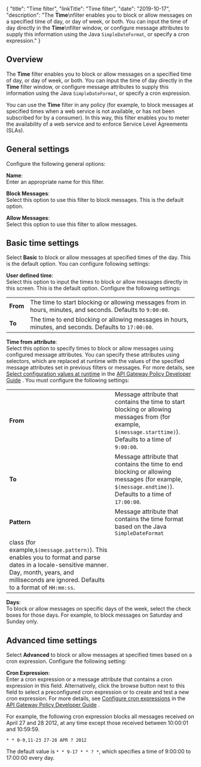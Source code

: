 {
"title": "Time filter",
"linkTitle": "Time filter",
"date": "2019-10-17",
"description": "The **Time**\\nfilter enables you to block or allow messages on a specified time of day, or day of week, or both. You can input the time of day directly in the **Time**\\nfilter window, or configure message attributes to supply this information using the Java `SimpleDateFormat`, or specify a cron expression."
}
﻿
<div id="p_utility_time_overview">

Overview
--------

The **Time**
filter enables you to block or allow messages on a specified time of day, or day of week, or both. You can input the time of day directly in the **Time**
filter window, or configure message attributes to supply this information using the Java `SimpleDateFormat`, or specify a cron expression.

You can use the **Time**
filter in any policy (for example, to block messages at specified times when a web service is not available, or has not been subscribed for by a consumer). In this way, this filter enables you to meter the availability of a web service and to enforce Service Level Agreements (SLAs).

</div>

<div id="p_utility_time_conf_general">

General settings
----------------

Configure the following general options:

**Name**:\
Enter an appropriate name for this filter.

**Block Messages**:\
Select this option to use this filter to block messages. This is the default option.

**Allow Messages**:\
Select this option to use this filter to allow messages.

</div>

<div id="p_utility_time_conf_basic">

Basic time settings
-------------------

Select **Basic**
to block or allow messages at specified times of the day. This is the default option. You can configure following settings:

**User defined time**:\
Select this option to input the times to block or allow messages directly in this screen. This is the default option. Configure the following settings:

|          |                                                                                                             |
|----------|-------------------------------------------------------------------------------------------------------------|
| **From** | The time to start blocking or allowing messages from in hours, minutes, and seconds. Defaults to `9:00:00`. |
| **To**   | The time to end blocking or allowing messages in hours, minutes, and seconds. Defaults to `17:00:00`.       |

**Time from attribute**:\
Select this option to specify times to block or allow messages using configured message attributes. You can specify these attributes using selectors, which are replaced at runtime with the values of the specified message attributes set in previous filters or messages. For more details, see
[Select configuration values at runtime](/csh?context=630&product=prod-api-gateway-77)
in the
[API Gateway Policy Developer Guide](/bundle/APIGateway_77_PolicyDevGuide_allOS_en_HTML5/)
. You must configure the following settings:

|             |                                                                                                                                                                                                         |
|-------------|---------------------------------------------------------------------------------------------------------------------------------------------------------------------------------------------------------|
| **From**    | Message attribute that contains the time to start blocking or allowing messages from (for example, `$(message.starttime)`). Defaults to a time of `9:00:00`.                                            |
| **To**      | Message attribute that contains the time to end blocking or allowing messages (for example, `$(message.endtime)`). Defaults to a time of `17:00:00`.                                                    |
| **Pattern** | Message attribute that contains the time format based on the Java `SimpleDateFormat`                                                                                                                    
  class (for example,`$(message.pattern)`). This enables you to format and parse dates in a locale-sensitive manner. Day, month, years, and milliseconds are ignored. Defaults to a format of `HH:mm:ss`.  |

**Days**:\
To block or allow messages on specific days of the week, select the check boxes for those days. For example, to block messages on Saturday and Sunday only.

</div>

<div id="p_utility_time_conf_advanced">

Advanced time settings
----------------------

Select **Advanced**
to block or allow messages at specified times based on a cron expression. Configure the following setting:

**Cron Expression**:\
Enter a cron expression or a message attribute that contains a cron expression in this field. Alternatively, click the browse button next to this field to select a preconfigured cron expression or to create and test a new cron expression. For more details, see
[Configure cron expressions](/csh?context=607&product=prod-api-gateway-77)
in the
[API Gateway Policy Developer Guide](/bundle/APIGateway_77_PolicyDevGuide_allOS_en_HTML5/)
.

For example, the following cron expression blocks all messages received on April 27 and 28 2012, at any time except those received between 10:00:01 and 10:59:59.

    * * 0-9,11-23 27-28 APR ? 2012

The default value is `* * 9-17 * * ? *`, which specifies a time of 9:00:00 to 17:00:00 every day.

</div>
